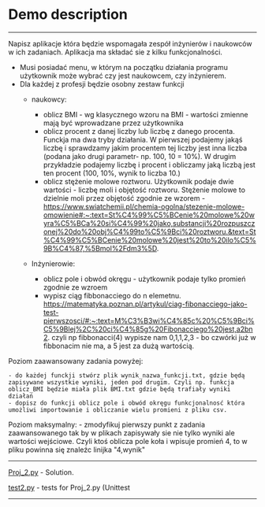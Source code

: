 # Demo description

<hr>
  Napisz aplikacje która będzie wspomagała zespół inżynierów i naukowców w ich zadaniach.
Aplikacja ma składać sie z kilku funkcjonalności.

+ Musi posiadać menu, w którym na początku działania programu użytkownik może wybrać czy jest naukowcem, czy inżynierem.
+ Dla każdej z profesji będzie osobny zestaw funkcji
	- naukowcy:
		- oblicz BMI - wg klasycznego wzoru na BMI - wartości zmienne mają być wprowadzane przez użytkownika
		- oblicz procent z danej liczby lub liczbę z danego procenta. Funckja ma dwa tryby działania. W pierwszej podajemy jakąś liczbę i sprawdzamy jakim procentem tej liczby jest inna liczba (podana jako drugi parametr- np. 100, 10 =  10%). W drugim przykładzie podajemy liczbę i procent i obliczamy jaką liczbą jest ten procent (100, 10%, wynik to liczba 10.)
		- oblicz stężenie molowe roztworu. Użytkownik podaje dwie wartości - liczbę moli i objętość roztworu. Stężenie molowe to dzielnie moli przez objętość zgodnie ze wzorem - https://www.swiatchemii.pl/chemia-ogolna/stezenie-molowe-omowienie#:~:text=St%C4%99%C5%BCenie%20molowe%20wyra%C5%BCa%20si%C4%99%20jako,substancji%20rozpuszczonej%20do%20obj%C4%99to%C5%9Bci%20roztworu.&text=St%C4%99%C5%BCenie%20molowe%20jest%20to%20ilo%C5%9B%C4%87,%5Bmol%2Fdm3%5D.
	
	- Inżynierowie:
		- oblicz pole i obwód okręgu - użytkownik podaje tylko promień zgodnie ze wzroem
		- wypisz ciąg fibbonacciego do n elemetnu. https://matematyka.poznan.pl/artykul/ciag-fibonacciego-jako-test-pierwszosci/#:~:text=M%C3%B3wi%C4%85c%20%C5%9Bci%C5%9Blej%2C%20ci%C4%85g%20Fibonacciego%20jest,a2bn2.
		czyli np fibbonacci(4) wypisze nam 0,1,1,2,3 - bo czwórki już w fibbonacim nie ma, a 5 jest za dużą wartością.


Poziom zaawansowany zadania powyżej:

	- do każdej funckji stwórz plik wynik_nazwa_funkcji.txt, gdzie będą zapisywane wszystkie wyniki, jeden pod drugim. Czyli np. funkcja oblicz_BMI będzie miała plik BMI.txt gdzie będą trafiały wyniki działań
	- dopisz do funkcji oblicz pole i obwód okręgu funkcjonalnosć która umożliwi importowanie i obliczanie wielu promieni z pliku csv.


Poziom maksymalny:
	- zmodyfikuj pierwszy punkt z zadania zaawansowanego tak by w plikach zapisywały sie nie tylko wyniki ale wartości wejściowe. Czyli ktoś oblicza pole koła i wpisuje promień 4, to w pliku powinna się znaleźc linijka "4,wynik"


<hr>


[Proj_2.py](https://github.com/MarynaSnl/my_demo_proj/tree/main/my_demo_proj2/Proj_2.py) - Solution.

[test2.py](https://github.com/MarynaSnl/my_demo_proj/tree/main/my_demo_proj2/test2.py) - tests for  Proj_2.py (Unittest


<hr>

